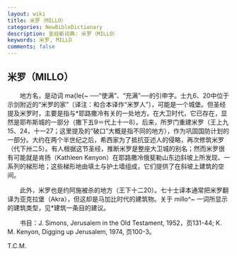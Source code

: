 ```yaml
---
layout: wiki
title: 米罗（MILLO）
categories: NewBibleDictionary
description: 圣经新词典: 米罗（MILLO）
keywords: 米罗, MILLO
comments: false
---
```


## 米罗（MILLO）

　　地方名，是动词 ma{le{~ ──“使满”、“充满”──的引申字。士九6、20中位于示剑附近的“米罗的家”〔译注：和合本译作“米罗人”〕，可能是一个城堡。但圣经提及米罗时，主要是指与*耶路撒冷有关的一处地方。在大卫时代，它已存在，显然是耶布斯城的一部分（撒下五9＝代上十一8）。后来，所罗门重建米罗（王上九15、24，十一27；这里提及的“破口”大概是指不同的地方），作为巩固国防计划的一部分。大约在两个半世纪之后，希西家为了抵抗亚述人的侵略，再次修筑米罗（代下卅二5）。有人根据这节圣经，推断米罗是整座大卫城的别名；然而米罗很有可能就是肯扬（Kathleen Kenyon）在耶路撒冷俄斐勒山东边斜坡上所发现、一系列的梯形地；这些梯形地由填土与护土墙组成，它们提供了在斜坡上建筑的空间。

　　此外，米罗也是约阿施被杀的地方（王下十二20）。七十士译本通常把米罗翻译为亚克拉堡（Akra），但这却是马加比时代的建筑物。关于 millo^~ 一词所显示的建筑类型，见*建筑一条目的建议。

　　书目：J. Simons, Jerusalem in the Old Testament, 1952，页131-44; K. M. Kenyon, Digging up Jerusalem, 1974, 页100-3。

T.C.M.








